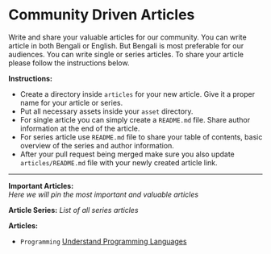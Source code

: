 # Community Driven Articles

Write and share your valuable articles for our community. You can write article in both Bengali or English. But Bengali is most preferable for our audiences. You can write single or series articles. To share your article please follow the instructions below.

**Instructions:**

-   Create a directory inside `articles` for your new article. Give it a proper name for your article or series.
-   Put all necessary assets inside your `asset` directory.
-   For single article you can simply create a `README.md` file. Share author information at the end of the article.
-   For series article use `README.md` file to share your table of contents, basic overview of the series and author information.
-   After your pull request being merged make sure you also update `articles/README.md` file with your newly created article link.

<hr />

**Important Articles:**
<br />
_Here we will pin the most important and valuable articles_

**Article Series:**
_List of all series articles_

**Articles:**

-   `Programming` [Understand Programming Languages](understand-programming-languages/README.md)
